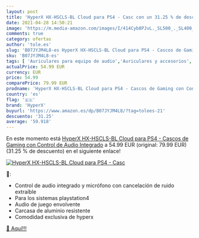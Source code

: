 ```yaml
---
layout: post
title: 'HyperX HX-HSCLS-BL Cloud para PS4 - Casc con un 31.25 % de descuento'
date: 2021-04-28 14:50:21
image: 'https://m.media-amazon.com/images/I/414Cyb8PJvL._SL500_._SL400_.jpg'
comments: true
category: ofertas
author: 'tole.es'
slug: 'B07JYJM4L8-es HyperX HX-HSCLS-BL Cloud para PS4 - Cascos de Gaming con...'
sku: 'B07JYJM4L8-es'
tags: [ 'Auriculares para equipo de audio','Auriculares y accesorios','Electrónica','hyperx','ps4', ]
actualPrice: 54.99 EUR
currency: EUR
price: 54.99
comparePrice: 79.99 EUR
prodname: 'HyperX HX-HSCLS-BL Cloud para PS4 - Cascos de Gaming con Control de Audio Integrado'
country: 'es'
flag: '🇪🇸'
brand: 'HyperX'
buyurl: 'https://www.amazon.es/dp/B07JYJM4L8/?tag=tolees-21'
descuento: '31.25'
average: '59.918'
---
```


En este momento está [HyperX HX-HSCLS-BL Cloud para PS4 - Cascos de Gaming con Control de Audio Integrado](https://www.amazon.es/dp/B07JYJM4L8/?tag=tolees-21) a 54.99 EUR (original: 79.99 EUR) (31.25 %  de descuento) en el siguiente enlace!

[![HyperX HX-HSCLS-BL Cloud para PS4 - Casc](https://m.media-amazon.com/images/I/414Cyb8PJvL._SL500_._SL400_.jpg)](https://www.amazon.es/dp/B07JYJM4L8/?tag=tolees-21)

🔎:

- Control de audio integrado y micrófono con cancelación de ruido extraíble
- Para los sistemas playstation4
- Audio de juego envolvente
- Carcasa de aluminio resistente
- Comodidad exclusiva de hyperx

[🛒 Aquí!!!](https://www.amazon.es/dp/B07JYJM4L8/?tag=tolees-21)
